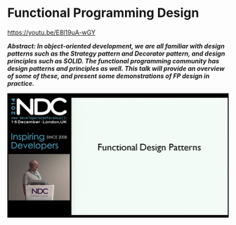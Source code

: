 # Functional Programming Design

https://youtu.be/E8I19uA-wGY

***Abstract: In object-oriented development, we are all familiar with design patterns such as the Strategy pattern and Decorator pattern, and design principles such as SOLID. The functional programming community has design patterns and principles as well. This talk will provide an overview of some of these, and present some demonstrations of FP design in practice.***

![ID](id-slide.jpg)
